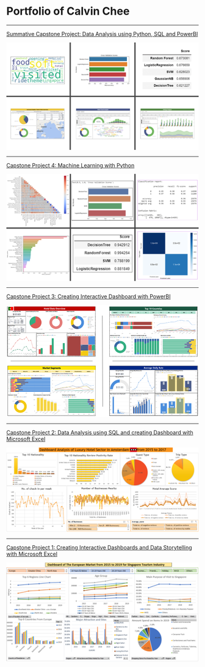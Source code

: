 # Portfolio of Calvin Chee

---
[Summative Capstone Project: Data Analysis using Python, SQL and PowerBI](/pdf/Summative_Capstone_Presentation.pdf)

<img src="images/Summative_Capstone_Screenshot.PNG"/>

---
[Capstone Project 4: Machine Learning with Python](/pdf/Capstone_Project_4_Presentation.pdf)

<img src="images/Capstone_4_Screenshot.PNG"/>

---
[Capstone Project 3: Creating Interactive Dashboard with PowerBI](/pdf/Capstone_Project_3_Presentation.pdf)

<img src="images/Capstone_3_Dashboards.PNG"/>

---
[Capstone Project 2: Data Analysis using SQL and creating Dashboard with Microsoft Excel](/pdf/Capstone_Project_2_Presentation.pdf)

<img src="images/Capstone_Project_2_Dashboard.PNG"/>

---
[Capstone Project 1: Creating Interactive Dashboards and Data Storytelling with Microsoft Excel](/pdf/Capstone_Project_1_Presentation.pdf)

<img src="images/Capstone_Project_1_Dashboard.PNG"/>

